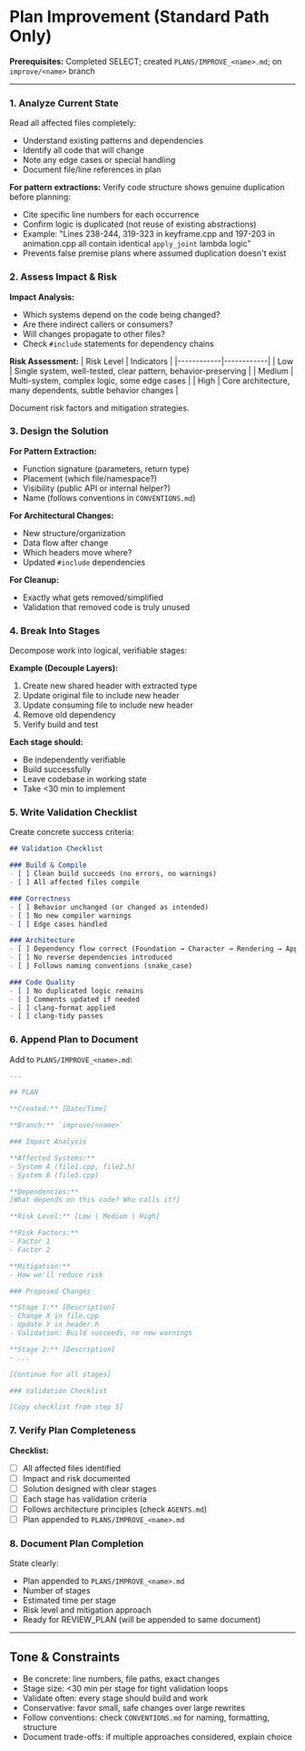 # Plan Improvement (Standard Path Only)

**Prerequisites:** Completed SELECT; created `PLANS/IMPROVE_<name>.md`; on `improve/<name>` branch

---

### 1. Analyze Current State

Read all affected files completely:
- Understand existing patterns and dependencies
- Identify all code that will change
- Note any edge cases or special handling
- Document file/line references in plan

**For pattern extractions:** Verify code structure shows genuine duplication before planning:
- Cite specific line numbers for each occurrence
- Confirm logic is duplicated (not reuse of existing abstractions)
- Example: "Lines 238-244, 319-323 in keyframe.cpp and 197-203 in animation.cpp all contain identical `apply_joint` lambda logic"
- Prevents false premise plans where assumed duplication doesn't exist

### 2. Assess Impact & Risk

**Impact Analysis:**
- Which systems depend on the code being changed?
- Are there indirect callers or consumers?
- Will changes propagate to other files?
- Check `#include` statements for dependency chains

**Risk Assessment:**
| Risk Level | Indicators |
|------------|------------|
| Low | Single system, well-tested, clear pattern, behavior-preserving |
| Medium | Multi-system, complex logic, some edge cases |
| High | Core architecture, many dependents, subtle behavior changes |

Document risk factors and mitigation strategies.

### 3. Design the Solution

**For Pattern Extraction:**
- Function signature (parameters, return type)
- Placement (which file/namespace?)
- Visibility (public API or internal helper?)
- Name (follows conventions in `CONVENTIONS.md`)

**For Architectural Changes:**
- New structure/organization
- Data flow after change
- Which headers move where?
- Updated `#include` dependencies

**For Cleanup:**
- Exactly what gets removed/simplified
- Validation that removed code is truly unused

### 4. Break Into Stages

Decompose work into logical, verifiable stages:

**Example (Decouple Layers):**
1. Create new shared header with extracted type
2. Update original file to include new header
3. Update consuming file to include new header
4. Remove old dependency
5. Verify build and test

**Each stage should:**
- Be independently verifiable
- Build successfully
- Leave codebase in working state
- Take <30 min to implement

### 5. Write Validation Checklist

Create concrete success criteria:

```markdown
## Validation Checklist

### Build & Compile
- [ ] Clean build succeeds (no errors, no warnings)
- [ ] All affected files compile

### Correctness
- [ ] Behavior unchanged (or changed as intended)
- [ ] No new compiler warnings
- [ ] Edge cases handled

### Architecture
- [ ] Dependency flow correct (Foundation → Character → Rendering → App)
- [ ] No reverse dependencies introduced
- [ ] Follows naming conventions (snake_case)

### Code Quality
- [ ] No duplicated logic remains
- [ ] Comments updated if needed
- [ ] clang-format applied
- [ ] clang-tidy passes
```

### 6. Append Plan to Document

Add to `PLANS/IMPROVE_<name>.md`:

````markdown
---

## PLAN

**Created:** [Date/Time]

**Branch:** `improve/<name>`

### Impact Analysis

**Affected Systems:**
- System A (file1.cpp, file2.h)
- System B (file3.cpp)

**Dependencies:**
[What depends on this code? Who calls it?]

**Risk Level:** [Low | Medium | High]

**Risk Factors:**
- Factor 1
- Factor 2

**Mitigation:**
- How we'll reduce risk

### Proposed Changes

**Stage 1:** [Description]
- Change X in file.cpp
- Update Y in header.h
- Validation: Build succeeds, no new warnings

**Stage 2:** [Description]
- ...

[Continue for all stages]

### Validation Checklist

[Copy checklist from step 5]
````

### 7. Verify Plan Completeness

**Checklist:**
- [ ] All affected files identified
- [ ] Impact and risk documented
- [ ] Solution designed with clear stages
- [ ] Each stage has validation criteria
- [ ] Follows architecture principles (check `AGENTS.md`)
- [ ] Plan appended to `PLANS/IMPROVE_<name>.md`

### 8. Document Plan Completion

State clearly:
- Plan appended to `PLANS/IMPROVE_<name>.md`
- Number of stages
- Estimated time per stage
- Risk level and mitigation approach
- Ready for REVIEW_PLAN (will be appended to same document)

---

## Tone & Constraints

- Be concrete: line numbers, file paths, exact changes
- Stage size: <30 min per stage for tight validation loops
- Validate often: every stage should build and work
- Conservative: favor small, safe changes over large rewrites
- Follow conventions: check `CONVENTIONS.md` for naming, formatting, structure
- Document trade-offs: if multiple approaches considered, explain choice
